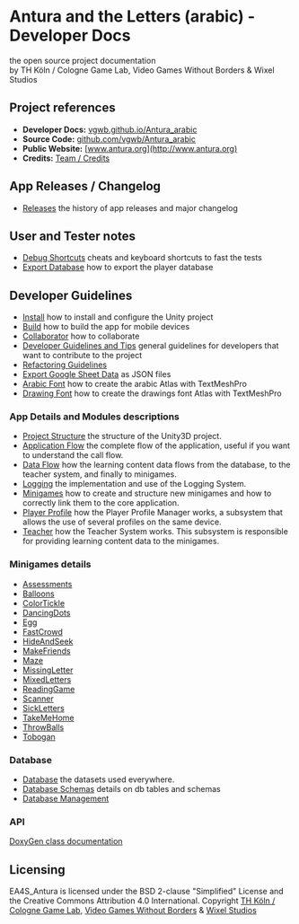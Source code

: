 # Antura and the Letters (arabic) - Developer Docs

the open source project documentation  
by TH Köln / Cologne Game Lab, Video Games Without Borders & Wixel Studios

## Project references
- **Developer Docs:**  [vgwb.github.io/Antura_arabic](https://vgwb.github.io/Antura_arabic)
- **Source Code:** [github.com/vgwb/Antura_arabic](https://github.com/vgwb/Antura_arabic)
- **Public Website:** [www.antura.org](http://www.antura.org)
- **Credits:** [Team / Credits](Credits.md)

## App Releases / Changelog
- [Releases](Releases.md) the history of app releases and major changelog

## User and Tester notes
- [Debug Shortcuts](HowTo/DebugShortcuts.md) cheats and keyboard shortcuts to fast the tests
- [Export Database](HowTo/ExportPlayerDatabase.md) how to export the player database

## Developer Guidelines
- [Install](HowTo/INSTALL.md) how to install and configure the Unity project
- [Build](HowTo/Build.md) how to build the app for mobile devices
- [Collaborator](Guidelines/Collaborator.md) how to collaborate
- [Developer Guidelines and Tips](Guidelines/DeveloperGuidelines.md) general guidelines for developers that want to contribute to the project
- [Refactoring Guidelines](Guidelines/RefactoringGuidelines.md)
- [Export Google Sheet Data](HowTo/ExportGoogleSheetData.md) as JSON files
- [Arabic Font](HowTo/ArabicFont.md) how to create the arabic Atlas with TextMeshPro
- [Drawing Font](HowTo/DrawingsFont.md) how to create the drawings font Atlas with TextMeshPro

### App Details and Modules descriptions
- [Project Structure](Guidelines/ProjectStructure.md) the structure of the Unity3D project.
- [Application Flow](Modules/ApplicationFlow.md) the complete flow of the application, useful if you want to understand the call flow.
- [Data Flow](Modules/DataFlow.md) how the learning content data flows from the database, to the teacher system, and finally to minigames.
- [Logging](Modules/Logging.md) the implementation and use of the Logging System.
- [Minigames](Modules/Minigames.md) how to create and structure new minigames and how to correctly link them to the core application.
- [Player Profile](Modules/PlayerProfile.md) how the Player Profile Manager works, a subsystem that allows the use of several profiles on the same device.
- [Teacher](Modules/Teacher.md) how the Teacher System works. This subsystem is responsible for providing learning content data to the minigames.

### Minigames details
- [Assessments](Minigames/Assessments.md)
- [Balloons](Minigames/Balloons.md)
- [ColorTickle](Minigames/ColorTickle.md)
- [DancingDots](Minigames/DancingDots.md)
- [Egg](Minigames/Egg.md)
- [FastCrowd](Minigames/FastCrowd.md)
- [HideAndSeek](Minigames/HideAndSeek.md)
- [MakeFriends](Minigames/MakeFriends.md)
- [Maze](Minigames/Maze.md)
- [MissingLetter](Minigames/MissingLetter.md)
- [MixedLetters](Minigames/MixedLetters.md)
- [ReadingGame](Minigames/ReadingGame.md)
- [Scanner](Minigames/Scanner.md)
- [SickLetters](Minigames/SickLetters.md)
- [TakeMeHome](Minigames/TakeMeHome.md)
- [ThrowBalls](Minigames/ThrowBalls.md)
- [Tobogan](Minigames/Tobogan.md)

### Database
- [Database](Modules/Database.md) the datasets used everywhere.
- [Database Schemas](Modules/DatabaseSchemas.md) details on db tables and schemas
- [Database Management](Modules/DatabaseManagement.md)

### API
[DoxyGen class documentation](API/index.html)

## Licensing
EA4S_Antura is licensed under the BSD 2-clause "Simplified" License and the Creative Commons Attribution 4.0 International.
Copyright [TH Köln / Cologne Game Lab](http://www.colognegamelab.de/), [Video Games Without Borders](http://vgwb.org) & [Wixel Studios](www.wixelstudios.com)
